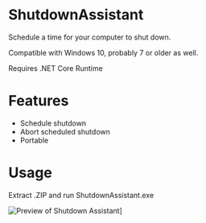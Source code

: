 # ShutdownAssistant

Schedule a time for your computer to shut down.

Compatible with Windows 10, probably 7 or older as well.

Requires .NET Core Runtime

# Features
* Schedule shutdown
* Abort scheduled shutdown
* Portable

# Usage
Extract .ZIP and run ShutdownAssistant.exe

![Preview of Shutdown Assistant](https://i.postimg.cc/Vst6P1yJ/Annotation-2020-03-08-115349.png)]
